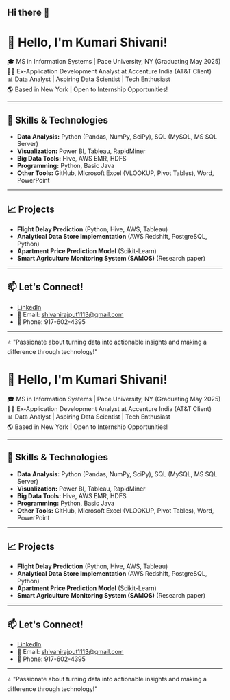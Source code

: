## Hi there 👋
# 👋 Hello, I'm Kumari Shivani!

🎓 MS in Information Systems | Pace University, NY (Graduating May 2025)  
👩‍💻 Ex-Application Development Analyst at Accenture India (AT&T Client)  
📊 Data Analyst | Aspiring Data Scientist | Tech Enthusiast  
🌎 Based in New York | Open to Internship Opportunities!

---

## 💼 Skills & Technologies

- **Data Analysis:** Python (Pandas, NumPy, SciPy), SQL (MySQL, MS SQL Server)
- **Visualization:** Power BI, Tableau, RapidMiner
- **Big Data Tools:** Hive, AWS EMR, HDFS
- **Programming:** Python, Basic Java
- **Other Tools:** GitHub, Microsoft Excel (VLOOKUP, Pivot Tables), Word, PowerPoint

---

## 📈 Projects

- **Flight Delay Prediction** (Python, Hive, AWS, Tableau)
- **Analytical Data Store Implementation** (AWS Redshift, PostgreSQL, Python)
- **Apartment Price Prediction Model** (Scikit-Learn)
- **Smart Agriculture Monitoring System (SAMOS)** (Research paper)

---

## 📫 Let's Connect!

- [LinkedIn](https://linkedin.com/in/kumari-shivani-367989227)
- 📧 Email: shivanirajput1113@gmail.com
- 📱 Phone: 917-602-4395

---

⭐️ "Passionate about turning data into actionable insights and making a difference through technology!"
# 👋 Hello, I'm Kumari Shivani!

🎓 MS in Information Systems | Pace University, NY (Graduating May 2025)  
👩‍💻 Ex-Application Development Analyst at Accenture India (AT&T Client)  
📊 Data Analyst | Aspiring Data Scientist | Tech Enthusiast  
🌎 Based in New York | Open to Internship Opportunities!

---

## 💼 Skills & Technologies

- **Data Analysis:** Python (Pandas, NumPy, SciPy), SQL (MySQL, MS SQL Server)
- **Visualization:** Power BI, Tableau, RapidMiner
- **Big Data Tools:** Hive, AWS EMR, HDFS
- **Programming:** Python, Basic Java
- **Other Tools:** GitHub, Microsoft Excel (VLOOKUP, Pivot Tables), Word, PowerPoint

---

## 📈 Projects

- **Flight Delay Prediction** (Python, Hive, AWS, Tableau)
- **Analytical Data Store Implementation** (AWS Redshift, PostgreSQL, Python)
- **Apartment Price Prediction Model** (Scikit-Learn)
- **Smart Agriculture Monitoring System (SAMOS)** (Research paper)

---

## 📫 Let's Connect!

- [LinkedIn](https://linkedin.com/in/kumari-shivani-367989227)
- 📧 Email: shivanirajput1113@gmail.com
- 📱 Phone: 917-602-4395

---

⭐️ "Passionate about turning data into actionable insights and making a difference through technology!"

<!--
**Kumari-Shivani-1113/Kumari-Shivani-1113** is a ✨ _special_ ✨ repository because its `README.md` (this file) appears on your GitHub profile.

Here are some ideas to get you started:

- 🔭 I’m currently working on ...
- 🌱 I’m currently learning ...
- 👯 I’m looking to collaborate on ...
- 🤔 I’m looking for help with ...
- 💬 Ask me about ...
- 📫 How to reach me: ...
- 😄 Pronouns: ...
- ⚡ Fun fact: ...
-->
